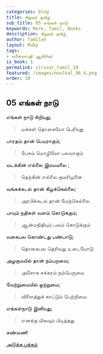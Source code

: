 ```yaml
---
categories: blog
title: சிறுவர் தமிழ்
sub_title: 05 எங்கள் நாடு
keywords: More, Tamil, Books
description: சிறுவர் தமிழ்
author: Tamilan
layout: Ruby
tags:
- வளையாபதி ஆசிரியர்
is_book: 1
permalink: siruvar_tamil_10
featured: /images/noolkal_96_6.png
order: 10
---
```

## 05 எங்கள் நாடு

எங்கள் நாடு சிறியது;

> மக்கள் தொகையோ பெரியது

பாரதம் தான் பெயராகும்;

> பேசும் மொழியோ பலவாகும்

வடக்கின் எல்லை இமயமலை ;

> தெற்கின் எல்லை குமரிமுனை

வங்கக்கடல் தான் கிழக்கெல்லை;

> அரபிக்கடல் தான் மேற்கெல்லை

பாயும் நதிகள் வளம் கொடுக்கும்;

> ஆன்மநிதியும் பலம் கொடுக்கும்

வகைபல கொண்டது பண்பாடு;

> தொகைபல தெரிவது உடையோடு

அழகுமயில் தான் நம்பறவை;

> அசோக சக்கரம் நம்பெருமை

வேற்றுமையில் ஒற்றுமை;

> விளைத்துக் காட்டும் பெற்றிமை

எங்கள்நாடு இனியது;

> எனக்கு மிகவும் பிடித்தது

கண்மணி

[அடுத்த பக்கம்](siruvar_tamil_11)